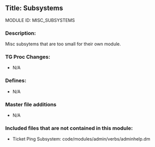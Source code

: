 ## Title: Subsystems

MODULE ID: MISC_SUBSYSTEMS

### Description:

Misc subsytems that are too small for their own module.

### TG Proc Changes:

- N/A

### Defines:

- N/A

### Master file additions

- N/A

### Included files that are not contained in this module:

- Ticket Ping Subsystem: code/modules/admin/verbs/adminhelp.dm

